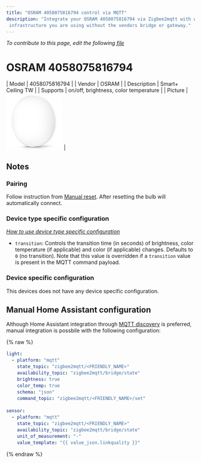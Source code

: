```yaml
---
title: "OSRAM 4058075816794 control via MQTT"
description: "Integrate your OSRAM 4058075816794 via Zigbee2mqtt with whatever smart home
 infrastructure you are using without the vendors bridge or gateway."
---
```


*To contribute to this page, edit the following
[file](https://github.com/Koenkk/zigbee2mqtt.io/blob/master/docs/devices/4058075816794.md)*

# OSRAM 4058075816794

| Model | 4058075816794  |
| Vendor  | OSRAM  |
| Description | Smart+ Ceiling TW |
| Supports | on/off, brightness, color temperature |
| Picture | ![OSRAM 4058075816794](../images/devices/4058075816794.jpg) |

## Notes


### Pairing
Follow instruction from [Manual reset](http://belkin.force.com/Articles/articles/en_US/Troubleshooting_and_Tutorials/Resetting-the-OSRAM-LIGHTIFY-Tunable-White-60-Bulb#a).
After resetting the bulb will automatically connect.


### Device type specific configuration
*[How to use device type specific configuration](../configuration/device_specific_configuration.md)*


* `transition`: Controls the transition time (in seconds) of brightness,
color temperature (if applicable) and color (if applicable) changes. Defaults to `0` (no transition).
Note that this value is overridden if a `transition` value is present in the MQTT command payload.


### Device specific configuration
This devices does not have any device specific configuration.


## Manual Home Assistant configuration
Although Home Assistant integration through [MQTT discovery](../integration/home_assistant) is preferred,
manual integration is possbile with the following configuration:


{% raw %}
```yaml
light:
  - platform: "mqtt"
    state_topic: "zigbee2mqtt/<FRIENDLY_NAME>"
    availability_topic: "zigbee2mqtt/bridge/state"
    brightness: true
    color_temp: true
    schema: "json"
    command_topic: "zigbee2mqtt/<FRIENDLY_NAME>/set"

sensor:
  - platform: "mqtt"
    state_topic: "zigbee2mqtt/<FRIENDLY_NAME>"
    availability_topic: "zigbee2mqtt/bridge/state"
    unit_of_measurement: "-"
    value_template: "{{ value_json.linkquality }}"
```
{% endraw %}


